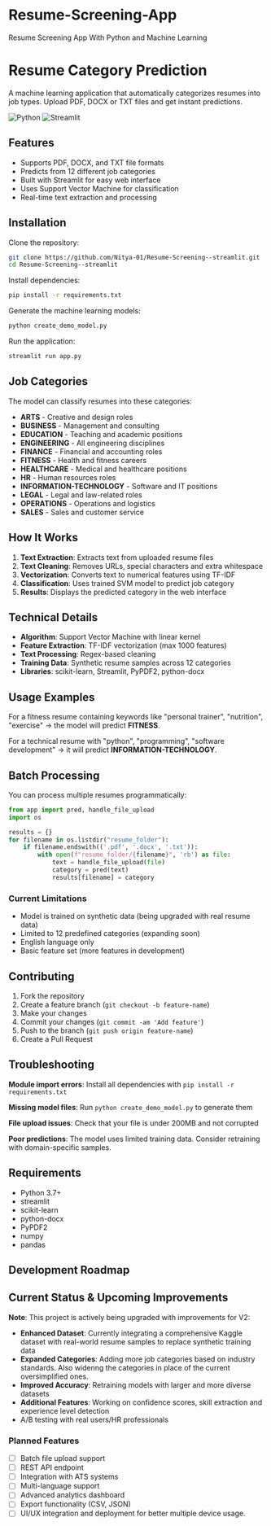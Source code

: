 # Resume-Screening-App
Resume Screening App With Python and Machine Learning 

# Resume Category Prediction

A machine learning application that automatically categorizes resumes into job types. Upload PDF, DOCX or TXT files and get instant predictions.

![Python](https://img.shields.io/badge/python-v3.7+-blue.svg)
![Streamlit](https://img.shields.io/badge/streamlit-1.28+-red.svg)

## Features

- Supports PDF, DOCX, and TXT file formats
- Predicts from 12 different job categories
- Built with Streamlit for easy web interface
- Uses Support Vector Machine for classification
- Real-time text extraction and processing

## Installation

Clone the repository:

```bash
git clone https://github.com/Nitya-01/Resume-Screening--streamlit.git
cd Resume-Screening--streamlit
```

Install dependencies:

```bash
pip install -r requirements.txt
```

Generate the machine learning models:

```bash
python create_demo_model.py
```

Run the application:

```bash
streamlit run app.py
```

## Job Categories

The model can classify resumes into these categories:

- **ARTS** - Creative and design roles
- **BUSINESS** - Management and consulting
- **EDUCATION** - Teaching and academic positions
- **ENGINEERING** - All engineering disciplines
- **FINANCE** - Financial and accounting roles
- **FITNESS** - Health and fitness careers
- **HEALTHCARE** - Medical and healthcare positions
- **HR** - Human resources roles
- **INFORMATION-TECHNOLOGY** - Software and IT positions
- **LEGAL** - Legal and law-related roles
- **OPERATIONS** - Operations and logistics
- **SALES** - Sales and customer service

## How It Works

1. **Text Extraction**: Extracts text from uploaded resume files
2. **Text Cleaning**: Removes URLs, special characters and extra whitespace
3. **Vectorization**: Converts text to numerical features using TF-IDF
4. **Classification**: Uses trained SVM model to predict job category
5. **Results**: Displays the predicted category in the web interface

## Technical Details

- **Algorithm**: Support Vector Machine with linear kernel
- **Feature Extraction**: TF-IDF vectorization (max 1000 features)
- **Text Processing**: Regex-based cleaning
- **Training Data**: Synthetic resume samples across 12 categories
- **Libraries**: scikit-learn, Streamlit, PyPDF2, python-docx

## Usage Examples

For a fitness resume containing keywords like "personal trainer", "nutrition", "exercise" -> the model will predict **FITNESS**.

For a technical resume with "python", "programming", "software development" -> it will predict **INFORMATION-TECHNOLOGY**.

## Batch Processing

You can process multiple resumes programmatically:

```python
from app import pred, handle_file_upload
import os

results = {}
for filename in os.listdir("resume_folder"):
    if filename.endswith(('.pdf', '.docx', '.txt')):
        with open(f"resume_folder/{filename}", 'rb') as file:
            text = handle_file_upload(file)
            category = pred(text)
            results[filename] = category
```

### Current Limitations

- Model is trained on synthetic data (being upgraded with real resume data)
- Limited to 12 predefined categories (expanding soon)
- English language only
- Basic feature set (more features in development)

## Contributing

1. Fork the repository
2. Create a feature branch (`git checkout -b feature-name`)
3. Make your changes
4. Commit your changes (`git commit -am 'Add feature'`)
5. Push to the branch (`git push origin feature-name`)
6. Create a Pull Request

## Troubleshooting

**Module import errors**: Install all dependencies with `pip install -r requirements.txt`

**Missing model files**: Run `python create_demo_model.py` to generate them

**File upload issues**: Check that your file is under 200MB and not corrupted

**Poor predictions**: The model uses limited training data. Consider retraining with domain-specific samples.

## Requirements

- Python 3.7+
- streamlit
- scikit-learn
- python-docx
- PyPDF2
- numpy
- pandas

## Development Roadmap
## Current Status & Upcoming Improvements

**Note**: This project is actively being upgraded with improvements for V2:

- **Enhanced Dataset**: Currently integrating a comprehensive Kaggle dataset with real-world resume samples to replace synthetic training data
- **Expanded Categories**: Adding more job categories based on industry standards. Also widenng the categories in place of the current oversimplified ones.
- **Improved Accuracy**: Retraining models with larger and more diverse datasets
- **Additional Features**: Working on confidence scores, skill extraction and experience level detection
- A/B testing with real users/HR professionals

### Planned Features
- [ ] Batch file upload support
- [ ] REST API endpoint
- [ ] Integration with ATS systems
- [ ] Multi-language support
- [ ] Advanced analytics dashboard
- [ ] Export functionality (CSV, JSON)
- [ ] UI/UX integration and deployment for better multiple device usage.
